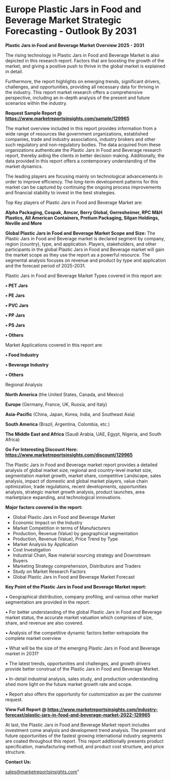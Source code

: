 # Europe Plastic Jars in Food and Beverage Market Strategic Forecasting - Outlook By 2031

<Strong> Plastic Jars in Food and Beverage Market Overview 2025 - 2031</strong>

The rising technology in Plastic Jars in Food and Beverage Market is also depicted in this research report. Factors that are boosting the growth of the market, and giving a positive push to thrive in the global market is explained in detail.

Furthermore, the report highlights on emerging trends, significant drivers, challenges, and opportunities, providing all necessary data for thriving in the industry. This report market research offers a comprehensive perspective, including an in-depth analysis of the present and future scenarios within the industry.

<strong>Request Sample Report @ <a href=https://www.marketreportsinsights.com/sample/129965>https://www.marketreportsinsights.com/sample/129965</a></strong>

The market overview included in this report provides information from a wide range of resources like government organizations, established companies, trade and industry associations, industry brokers and other such regulatory and non-regulatory bodies. The data acquired from these organizations authenticate the Plastic Jars in Food and Beverage research report, thereby aiding the clients in better decision making. Additionally, the data provided in this report offers a contemporary understanding of the market dynamics.

The leading players are focusing mainly on technological advancements in order to improve efficiency. The long-term development patterns for this market can be captured by continuing the ongoing process improvements and financial stability to invest in the best strategies.

Top Key players of Plastic Jars in Food and Beverage Market are:

<strong>Alpha Packaging, Cospak, Amcor, Berry Global, Gerresheimer, RPC M&H Plastics, All American Containers, Pretium Packaging, Silgan Holdings, Neville and More</strong>

<strong><b>Global Plastic Jars in Food and Beverage Market Scope and Size:</b></strong>
The Plastic Jars in Food and Beverage market is declared segment by company, region (country), type, and application. Players, stakeholders, and other participants in the global Plastic Jars in Food and Beverage market will gain the market scope as they use the report as a powerful resource. The segmental analysis focuses on revenue and product by type and application and the forecast period of 2025-2031.

Plastic Jars in Food and Beverage Market Types covered in this report are:

<strong>• PET Jars

• PE Jars

• PVC Jars

• PP Jars

• PS Jars

• Others</strong>

Market Applications covered in this report are:

<strong>• Food Industry

• Beverage Industry

• Others</strong> 

Regional Analysis

<strong>North America</strong> (the United States, Canada, and Mexico)

<strong>Europe</strong> (Germany, France, UK, Russia, and Italy)

<strong>Asia-Pacific</strong> (China, Japan, Korea, India, and Southeast Asia)

<strong>South America</strong> (Brazil, Argentina, Colombia, etc.)

<strong>The Middle East and Africa</strong> (Saudi Arabia, UAE, Egypt, Nigeria, and South Africa)

<strong>Go For Interesting Discount Here: <a href=https://www.marketreportsinsights.com/discount/129965>https://www.marketreportsinsights.com/discount/129965</a></strong>

The Plastic Jars in Food and Beverage market report provides a detailed analysis of global market size, regional and country-level market size, segmentation market growth, market share, competitive Landscape, sales analysis, impact of domestic and global market players, value chain optimization, trade regulations, recent developments, opportunities analysis, strategic market growth analysis, product launches, area marketplace expanding, and technological innovations.

<strong><b>Major factors covered in the report:</b></strong>
<ul>
  <li>Global Plastic Jars in Food and Beverage Market </li>
  <li>Economic Impact on the Industry</li>
  <li>Market Competition in terms of Manufacturers</li>
  <li>Production, Revenue (Value) by geographical segmentation</li>
  <li>Production, Revenue (Value), Price Trend by Type</li>
  <li>Market Analysis by Application</li>
  <li>Cost Investigation</li>
  <li>Industrial Chain, Raw material sourcing strategy and Downstream Buyers</li>
  <li>Marketing Strategy comprehension, Distributors and Traders</li>
  <li>Study on Market Research Factors</li>
  <li>Global Plastic Jars in Food and Beverage Market Forecast</li>
</ul>

<strong><b>Key Point of the Plastic Jars in Food and Beverage Market report:</b></strong>

• Geographical distribution, company profiling, and various other market segmentation are provided in the report.

• For better understanding of the global Plastic Jars in Food and Beverage market status, the accurate market valuation which comprises of size, share, and revenue are also covered.

• Analysis of the competitive dynamic factors better extrapolate the complete market overview

• What will be the size of the emerging Plastic Jars in Food and Beverage market in 2031?

• The latest trends, opportunities and challenges, and growth drivers provide better construal of the Plastic Jars in Food and Beverage Market.

• In-detail industrial analysis, sales study, and production understanding shed more light on the future market growth rate and scope.

• Report also offers the opportunity for customization as per the customer request.

<strong><b>View Full Report @ <a href=https://www.marketreportsinsights.com/industry-forecast/plastic-jars-in-food-and-beverage-market-2022-129965>https://www.marketreportsinsights.com/industry-forecast/plastic-jars-in-food-and-beverage-market-2022-129965</a></b></strong>


At last, the Plastic Jars in Food and Beverage Market report includes investment come analysis and development trend analysis. The present and future opportunities of the fastest growing international industry segments are coated throughout this report. This report additionally presents product specification, manufacturing method, and product cost structure, and price structure.

<strong>Contact Us:</strong>

sales@marketreportsinsights.com"
